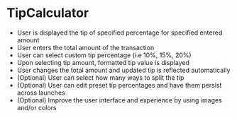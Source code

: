 TipCalculator
=============

* User is displayed the tip of specified percentage for specified entered amount
* User enters the total amount of the transaction
* User can select custom tip percentage (i.e 10%, 15%, 20%)
* Upon selecting tip amount, formatted tip value is displayed
* User changes the total amount and updated tip is reflected automatically
* (Optional) User can select how many ways to split the tip
* (Optional) User can edit preset tip percentages and have them persist across launches
* (Optional) Improve the user interface and experience by using images and/or colors